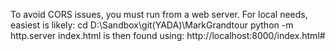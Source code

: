 To avoid CORS issues, you must run from a web server. 
For local needs, easiest is likely:
cd D:\Sandbox\git\(YADA)\MarkGrandtour
python -m http.server
index.html is then found using:
http://localhost:8000/index.html#
